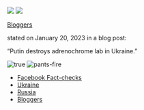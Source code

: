![](https://static.politifact.com/CACHE/images/politifact/mugs/shutterstock_258726044/bcdd5150039a56b338852bc669ad6373.jpg) ![](https://static.politifact.com/CACHE/images/politifact/mugs/shutterstock_258726044/171bef458ede02ea2a2d590c8d83d82b.jpg)

[Bloggers](/personalities/blog-posting/ "Bloggers")

stated on January 20, 2023 in a blog post:

“Putin destroys adrenochrome lab in Ukraine.”

![true](https://static.politifact.com/CACHE/images/politifact/rulings/tom_ruling_pof/47ae831c64f67823d0eecfa4a5d22765.jpg.) ![pants-fire](https://static.politifact.com/politifact/rulings/tom_ruling_pof.png)

*   [Facebook Fact-checks](/facebook-fact-checks/ "Facebook Fact-checks")
*   [Ukraine](/ukraine/ "Ukraine")
*   [Russia](/russia/ "Russia")
*   [Bloggers](/personalities/blog-posting/ "Bloggers")